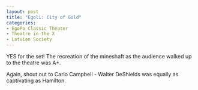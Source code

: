 ```yaml
---
layout: post
title: "Egoli: City of Gold"
categories:
- EgoPo Classic Theater
- Theatre in the X
- Latvian Society
---
```


YES for the set! The recreation of the mineshaft as the audience walked up to the theatre was A+.

Again, shout out to Carlo Campbell - Walter DeShields was equally as captivating as Hamilton.
